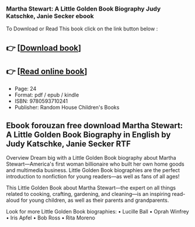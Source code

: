 ### Martha Stewart: A Little Golden Book Biography Judy Katschke, Janie Secker ebook

To Download or Read This book click on the link button below :

## 👉  [**[Download book](http://ebooksharez.info/download.php?group=book&from=github.com&id=721339&lnk=1079 "Download book")**]

## 👉  [**[Read online book](http://ebooksharez.info/download.php?group=book&from=github.com&id=721339&lnk=1079 "Read online book")**]


* Page: 24
* Format: pdf / epub / kindle
* ISBN: 9780593710241
* Publisher: Random House Children&#039;s Books



## Ebook forouzan free download Martha Stewart: A Little Golden Book Biography in English by Judy Katschke, Janie Secker RTF


Overview
Dream big with a Little Golden Book biography about Martha Stewart—America&#039;s first woman billionaire who built her own home goods and multimedia business. Little Golden Book biographies are the perfect introduction to nonfiction for young readers—as well as fans of all ages!
 
 This Little Golden Book about Martha Stewart—the expert on all things related to cooking, crafting, gardening, and cleaning—is an inspiring read-aloud for young children, as well as their parents and grandparents.
 
 Look for more Little Golden Book biographies:
 • Lucille Ball
 • Oprah Winfrey
 • Iris Apfel
 • Bob Ross
 • Rita Moreno



